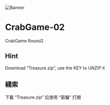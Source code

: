 
![Banner](https://scontent.fsin5-1.fna.fbcdn.net/v/t1.6435-9/244451661_193635582905869_2342046302388371937_n.jpg?_nc_cat=111&ccb=1-5&_nc_sid=340051&_nc_ohc=xE4_GtBRcIoAX_-qLc3&_nc_ht=scontent.fsin5-1.fna&oh=55659cf8b141a519f68f0b8311f394d7&oe=618A14CD)

# CrabGame-02
CrabGame Round2


## Hint

Download “Treasure.zip”, use the KEY to UNZIP it

## 綫索

下載 “Treasure.zip” 后使用 “密鑰” 打開
